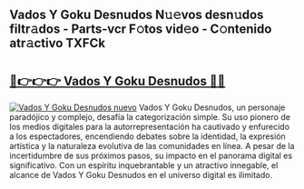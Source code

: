 ## Vados Y Goku Desnudos N𝚞𝚎vos desn𝚞dos filtr𝚊dos - Parts-vcr F𝚘tos vid𝚎o - C𝚘ntenido atr𝚊ctivo TXFCk

# <h2><a href="http://mb2k5fb.tromn.icu/?c=Vados+Y+Goku+Desnudos">🔗👉👉👉 Vados Y Goku Desnudos 🔗🔗</a></h2>

[![Vados Y Goku Desnudos nuevo](https://i.imgur.com/pEAQMta.gif)](http://mb2k5fb.tromn.icu/?c=Vados+Y+Goku+Desnudos)
Vados Y Goku Desnudos, un personaje paradójico y complejo, desafía la categorización simple. Su uso pionero de los medios digitales para la autorrepresentación ha cautivado y enfurecido a los espectadores, encendiendo debates sobre la identidad, la expresión artística y la naturaleza evolutiva de las comunidades en línea. A pesar de la incertidumbre de sus próximos pasos, su impacto en el panorama digital es significativo. Con un espíritu inquebrantable y un atractivo innegable, el alcance de Vados Y Goku Desnudos en el universo digital es ilimitado.
